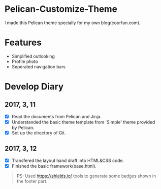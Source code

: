 # Pelican-Customize-Theme

I made this Pelican theme specially for my own blog(coorfun.com). 

# Features
- Simplified outlooking
- Profile photo
- Seperated navigation bars

# Develop Diary

## 2017, 3, 11
- [x] Read the documents from Pelican and Jinja.
- [x] Understanded the basic theme template from 'Simple' theme provided by Pelican.
- [x] Set up the directory of Git.

## 2017, 3, 12
- [x] Transfered the layout hand draft into HTML&CSS code.
- [x] Finished the basic framework(base.html).
> PS: Used https://shields.io/ tools to generate some badges shown in the footer part.
